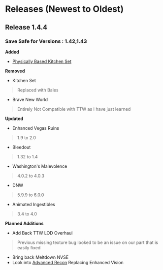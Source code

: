 # Releases (Newest to Oldest)

## Release 1.4.4

### Save Safe for Versions : 1.42,1.43

**Added**
- [Physically Based Kitchen Set](https://www.nexusmods.com/newvegas/mods/79541?tab=files)

**Removed**
- Kitchen Set
> Replaced with Bales
- Brave New World
> Entirely Not Compatible with TTW as I have just learned

**Updated**
- Enhanced Vegas Ruins
> 1.9 to 2.0
- Bleedout
> 1.32 to 1.4
- Washington's Malevolence
> 4.0.2 to 4.0.3
- DNW
> 5.9.9 to 6.0.0
- Animated Ingestibles
> 3.4 to 4.0

**Planned Additions**
- Add Back TTW LOD Overhaul
> Previous missing texture bug looked to be an issue on our part that is easily fixed
- Bring back Meltdown NVSE
- Look into [Advanced Recon](https://www.nexusmods.com/newvegas/mods/38328) Replacing Enhanced Vision
